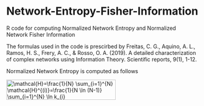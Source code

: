 # Network-Entropy-Fisher-Information
R code for computing Normalized Network Entropy and Normalized Network Fisher Information

The formulas used in the code is prescirbed by 
Freitas, C. G., Aquino, A. L., Ramos, H. S., Frery, A. C., & Rosso, O. A. (2019). A detailed characterization of complex networks using Information Theory. Scientific reports, 9(1), 1-12.

Normalized Network Entropy is computed as follows

<img src="http://www.sciweavers.org/tex2img.php?eq=%5Cmathcal%7BH%7D%3D%5Cfrac%7B1%7D%7BN%7D%20%5Csum_%7Bi%3D1%7D%5E%7BN%7D%20%5Cmathcal%7BH%7D%5E%7B%28i%29%7D%3D%5Cfrac%7B1%7D%7BN%20%5Cln%20%28N-1%29%7D%20%5Csum_%7Bi%3D1%7D%5E%7BN%7D%20%5Cln%20k_%7Bi%7D&bc=White&fc=Black&im=jpg&fs=12&ff=arev&edit=0" align="center" border="0" alt="\mathcal{H}=\frac{1}{N} \sum_{i=1}^{N} \mathcal{H}^{(i)}=\frac{1}{N \ln (N-1)} \sum_{i=1}^{N} \ln k_{i}" width="287" height="53" />
